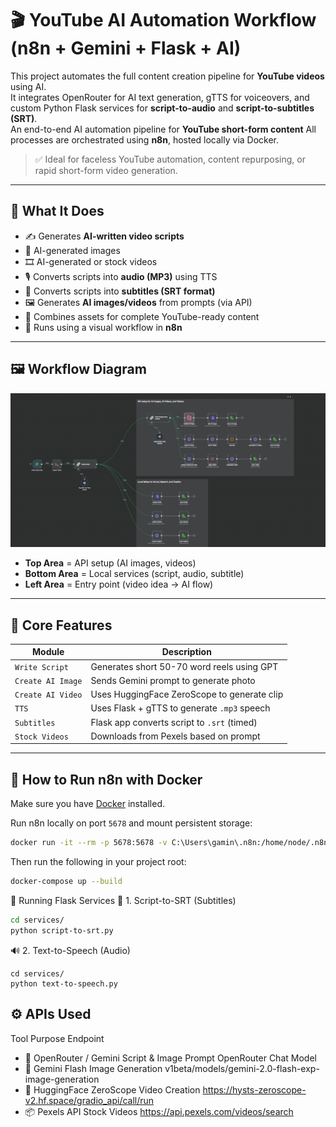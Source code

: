 # 🎬 YouTube AI Automation Workflow (n8n +  Gemini + Flask + AI)

This project automates the full content creation pipeline for **YouTube videos** using AI.  
It integrates OpenRouter for AI text generation, gTTS for voiceovers, and custom Python Flask services for **script-to-audio** and **script-to-subtitles (SRT)**.  
An end-to-end AI automation pipeline for **YouTube short-form content**
All processes are orchestrated using **n8n**, hosted locally via Docker.

> ✅ Ideal for faceless YouTube automation, content repurposing, or rapid short-form video generation.

---

## 🧠 What It Does

- ✍️ Generates **AI-written video scripts**
-  📸 AI-generated images
- 🎞 AI-generated or stock videos
- 🎙 Converts scripts into **audio (MP3)** using TTS
- 📄 Converts scripts into **subtitles (SRT format)**
- 🖼 Generates **AI images/videos** from prompts (via API)
- 🎥 Combines assets for complete YouTube-ready content
- 🧩 Runs using a visual workflow in **n8n**

---

## 🖼 Workflow Diagram

![Workflow Preview](screenshots/yt.png)

- **Top Area** = API setup (AI images, videos)
- **Bottom Area** = Local services (script, audio, subtitle)
- **Left Area** = Entry point (video idea → AI flow)

---
## 🧠 Core Features

| Module           | Description                                      |
|------------------|--------------------------------------------------|
| `Write Script`   | Generates short 50-70 word reels using GPT       |
| `Create AI Image`| Sends Gemini prompt to generate photo            |
| `Create AI Video`| Uses HuggingFace ZeroScope to generate clip      |
| `TTS`            | Uses Flask + gTTS to generate `.mp3` speech      |
| `Subtitles`      | Flask app converts script to `.srt` (timed)      |
| `Stock Videos`   | Downloads from Pexels based on prompt        

---

## 🐳 How to Run n8n with Docker
Make sure you have [Docker](https://docs.docker.com/get-docker/) installed.


Run n8n locally on port `5678` and mount persistent storage:

```bash
docker run -it --rm -p 5678:5678 -v C:\Users\gamin\.n8n:/home/node/.n8n n8nio/n8n       ** add your path
```

Then run the following in your project root:

```bash
docker-compose up --build
```

🧪 Running Flask Services
📜 1. Script-to-SRT (Subtitles)
```bash
cd services/
python script-to-srt.py
```

🔊 2. Text-to-Speech (Audio)
```
cd services/
python text-to-speech.py

```

## ⚙️ APIs Used
Tool	Purpose	Endpoint
- 🧠 OpenRouter / Gemini	Script & Image Prompt	OpenRouter Chat Model
- 🎨 Gemini Flash	Image Generation	v1beta/models/gemini-2.0-flash-exp-image-generation
- 🎥 HuggingFace ZeroScope	Video Creation	https://hysts-zeroscope-v2.hf.space/gradio_api/call/run
- 📦 Pexels API	Stock Videos	https://api.pexels.com/videos/search
